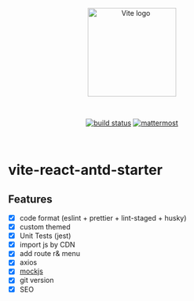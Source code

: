 <p align="center">
  <a href="https://vitejs.dev" target="_blank" rel="noopener noreferrer">
    <img width="180" src="https://vitejs.dev/logo.svg" alt="Vite logo">
  </a>
</p>
<br/>
<p align="center">
  <a href="https://github.com/huauauaa/vite-react-antd-starter/actions/workflows/main.yml"><img src="https://github.com/huauauaa/vite-react-antd-starter/actions/workflows/main.yml/badge.svg?branch=main" alt="build status"></a>
  <a href="https://yuhuazhai.herokuapp.com/team0/channels/vite-react-antd-starter"><img src="https://img.shields.io/badge/chat-mattermost-blue?style=flat&logo=mattermost" alt="mattermost"></a>
</p>
<br/>

# vite-react-antd-starter

## Features

- [x] code format (eslint + prettier + lint-staged + husky)
- [x] custom themed
- [x] Unit Tests (jest)
- [x] import js by CDN
- [x] add route r& menu
- [x] axios
- [x] [mockjs](https://github.com/nuysoft/Mock/wiki)
- [x] git version
- [x] SEO
